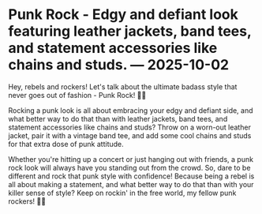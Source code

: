 # Punk Rock - Edgy and defiant look featuring leather jackets, band tees, and statement accessories like chains and studs. — 2025-10-02

Hey, rebels and rockers! Let's talk about the ultimate badass style that never goes out of fashion - Punk Rock! 🤘🖤

Rocking a punk look is all about embracing your edgy and defiant side, and what better way to do that than with leather jackets, band tees, and statement accessories like chains and studs? Throw on a worn-out leather jacket, pair it with a vintage band tee, and add some cool chains and studs for that extra dose of punk attitude.

Whether you're hitting up a concert or just hanging out with friends, a punk rock look will always have you standing out from the crowd. So, dare to be different and rock that punk style with confidence! Because being a rebel is all about making a statement, and what better way to do that than with your killer sense of style? Keep on rockin' in the free world, my fellow punk rockers! 🤘🔥